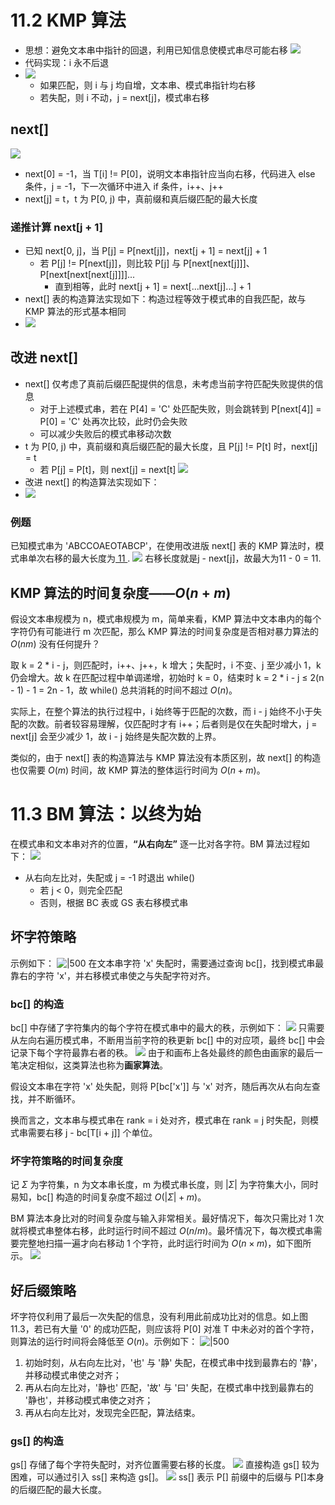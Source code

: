 # 11.2 KMP 算法
- 思想：避免文本串中指针的回退，利用已知信息使模式串尽可能右移
![](Picture/Pasted%20image%2020241203164708.png)
- 代码实现：i 永不后退
- ![](Picture/Pasted%20image%2020241203164619.png)
	- 如果匹配，则 i 与 j 均自增，文本串、模式串指针均右移
	- 若失配，则 i 不动，j = next\[j\]，模式串右移
## next\[\]
![](Picture/Pasted%20image%2020241203164402.png)
- next\[0\] = -1，当 T\[i\] != P\[0\]，说明文本串指针应当向右移，代码进入 else 条件，j = -1，下一次循环中进入 if 条件，i++、j++
- next\[j\] = t，t 为 P\[0, j) 中，真前缀和真后缀匹配的最大长度
### 递推计算 next\[j + 1\]
- 已知 next\[0, j\]，当 P\[j\] = P\[next\[j\]\]，next\[j + 1\] = next\[j\] + 1
	- 若 P\[j\] != P\[next\[j\]\]，则比较 P\[j\] 与 P\[next\[next\[j\]\]\]、P\[next\[next\[next\[j\]\]\]\]...
		- 直到相等，此时 next\[j + 1\] = next\[...next\[j\]...\] + 1
- next\[\] 表的构造算法实现如下：构造过程等效于模式串的自我匹配，故与 KMP 算法的形式基本相同
- ![](Picture/Pasted%20image%2020241205143552.png)
## 改进 next\[\]
- next\[\] 仅考虑了真前后缀匹配提供的信息，未考虑当前字符匹配失败提供的信息
	- 对于上述模式串，若在 P\[4\] = 'C' 处匹配失败，则会跳转到 P\[next\[4\]\] = P\[0\] = 'C' 处再次比较，此时仍会失败
	- 可以减少失败后的模式串移动次数
- t 为 P\[0, j) 中，真前缀和真后缀匹配的最大长度，且 P\[j\] != P\[t\] 时，next\[j\] = t
	- 若 P\[j\] = P\[t\]，则 next\[j\] = next\[t\]
![](Picture/Pasted%20image%2020241204132421.png)
- 改进 next\[\] 的构造算法实现如下：
- ![](Picture/Pasted%20image%2020241205143859.png)
### 例题
已知模式串为 'ABCCOAEOTABCP'，在使用改进版 next\[\] 表的 KMP 算法时，模式串单次右移的最大长度为<u>   11   </u>.
![](Picture/Pasted%20image%2020241204135124.png)
右移长度就是j - next\[j\]，故最大为11 - 0 = 11.
## KMP 算法的时间复杂度——$O(n + m)$
假设文本串规模为 n，模式串规模为 m，简单来看，KMP 算法中文本串内的每个字符仍有可能进行 m 次匹配，那么 KMP 算法的时间复杂度是否相对暴力算法的 $O(nm)$ 没有任何提升？

取 k = 2 * i - j，则匹配时，i++、j++，k 增大；失配时，i 不变、j 至少减小 1，k 仍会增大。故 k 在匹配过程中单调递增，初始时 k = 0，结束时 k = 2 * i - j ≤ 2(n - 1) - 1 = 2n - 1，故 while() 总共消耗的时间不超过 $O(n)$。

实际上，在整个算法的执行过程中，i 始终等于匹配的次数，而 i - j 始终不小于失配的次数。前者较容易理解，仅匹配时才有 i++；后者则是仅在失配时增大，j = next\[j\] 会至少减少 1，故 i - j 始终是失配次数的上界。

类似的，由于 next\[\] 表的构造算法与 KMP 算法没有本质区别，故 next\[\] 的构造也仅需要 $O(m)$ 时间，故 KMP 算法的整体运行时间为 $O(n + m)$。
# 11.3 BM 算法：以终为始
在模式串和文本串对齐的位置，**“从右向左”** 逐一比对各字符。BM 算法过程如下：
![](Picture/Pasted%20image%2020241205145108.png)
- 从右向左比对，失配或 j = -1 时退出 while()
	- 若 j < 0，则完全匹配
	- 否则，根据 BC 表或 GS 表右移模式串
## 坏字符策略
示例如下：
![|500](Picture/Pasted%20image%2020241205205622.png)
在文本串字符 'x' 失配时，需要通过查询 bc\[\]，找到模式串最靠右的字符 'x'，并右移模式串使之与失配字符对齐。
### bc\[\] 的构造
bc\[\] 中存储了字符集内的每个字符在模式串中的最大的秩，示例如下：
![](Picture/Pasted%20image%2020241205200436.png)
只需要从左向右遍历模式串，不断用当前字符的秩更新 bc\[\] 中的对应项，最终 bc\[\] 中会记录下每个字符最靠右者的秩。
![](Picture/Pasted%20image%2020241205200836.png)
由于和画布上各处最终的颜色由画家的最后一笔决定相似，这类算法也称为**画家算法**。

假设文本串在字符 'x' 处失配，则将 P\[bc\['x'\]\] 与 'x' 对齐，随后再次从右向左查找，并不断循环。

换而言之，文本串与模式串在 rank = i 处对齐，模式串在 rank = j 时失配，则模式串需要右移 j - bc\[T\[i + j\]\] 个单位。
### 坏字符策略的时间复杂度
记 $\Sigma$ 为字符集，n 为文本串长度，m 为模式串长度，则 $|\Sigma|$ 为字符集大小，同时易知，bc\[\] 构造的时间复杂度不超过 $O(|\Sigma| + m)$。

BM 算法本身比对的时间复杂度与输入非常相关。最好情况下，每次只需比对 1 次就将模式串整体右移，此时运行时间不超过 $O(n / m)$。最坏情况下，每次模式串需要完整地扫描一遍才向右移动 1 个字符，此时运行时间为 $O(n \times m)$，如下图所示。
![](Picture/Pasted%20image%2020241205204050.png)
## 好后缀策略
坏字符仅利用了最后一次失配的信息，没有利用此前成功比对的信息。如上图 11.3，若已有大量 '0' 的成功匹配，则应该将 P\[0\] 对准 T 中未必对的首个字符，则算法的运行时间将会降低至 $O(n)$。示例如下：
![|500](Picture/Pasted%20image%2020241205210334.png)
1. 初始时刻，从右向左比对，'也' 与 '静' 失配，在模式串中找到最靠右的 '静'，并移动模式串使之对齐；
2. 再从右向左比对，'静也' 匹配，'故' 与 '曰' 失配，在模式串中找到最靠右的 '静也'，并移动模式串使之对齐；
3. 再从右向左比对，发现完全匹配，算法结束。
### gs\[\] 的构造
gs\[\] 存储了每个字符失配时，对齐位置需要右移的长度。
![](Picture/Pasted%20image%2020241205222535.png)
直接构造 gs\[\] 较为困难，可以通过引入 ss\[\] 来构造 gs\[\]。
![](Picture/Pasted%20image%2020241206163442.png)
ss\[\] 表示 P\[\] 前缀中的后缀与 P\[\]本身的后缀匹配的最大长度。
